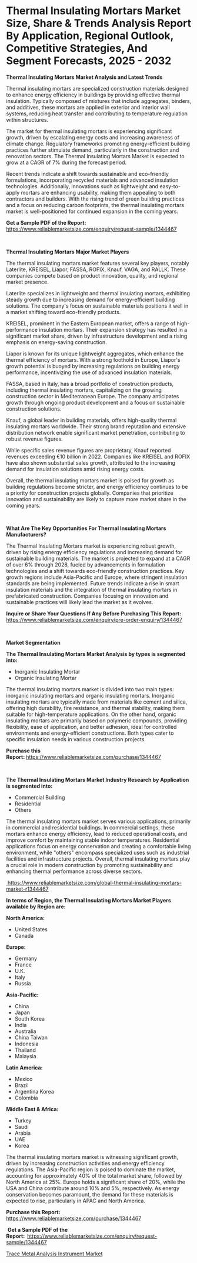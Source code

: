 <p><h1>Thermal Insulating Mortars Market Size, Share & Trends Analysis Report By Application, Regional Outlook, Competitive Strategies, And Segment Forecasts, 2025 - 2032</h1></p><p><strong>Thermal Insulating Mortars Market Analysis and Latest Trends</strong></p>
<p><p>Thermal insulating mortars are specialized construction materials designed to enhance energy efficiency in buildings by providing effective thermal insulation. Typically composed of mixtures that include aggregates, binders, and additives, these mortars are applied in exterior and interior wall systems, reducing heat transfer and contributing to temperature regulation within structures.</p><p>The market for thermal insulating mortars is experiencing significant growth, driven by escalating energy costs and increasing awareness of climate change. Regulatory frameworks promoting energy-efficient building practices further stimulate demand, particularly in the construction and renovation sectors. The Thermal Insulating Mortars Market is expected to grow at a CAGR of 7% during the forecast period. </p><p>Recent trends indicate a shift towards sustainable and eco-friendly formulations, incorporating recycled materials and advanced insulation technologies. Additionally, innovations such as lightweight and easy-to-apply mortars are enhancing usability, making them appealing to both contractors and builders. With the rising trend of green building practices and a focus on reducing carbon footprints, the thermal insulating mortars market is well-positioned for continued expansion in the coming years.</p></p>
<p><strong>Get a Sample PDF of the Report:&nbsp;</strong> <a href="https://www.reliablemarketsize.com/enquiry/request-sample/1344467?utm_campaign=3226&utm_medium=2&utm_source=Github&utm_content=ia&utm_term=24032025&utm_id=thermal-insulating-mortars">https://www.reliablemarketsize.com/enquiry/request-sample/1344467</a></p>
<p>&nbsp;</p>
<p><strong>Thermal Insulating Mortars Major Market Players</strong></p>
<p><p>The thermal insulating mortars market features several key players, notably Laterlite, KREISEL, Liapor, FASSA, ROFIX, Knauf, VAGA, and RALLK. These companies compete based on product innovation, quality, and regional market presence.</p><p>Laterlite specializes in lightweight and thermal insulating mortars, exhibiting steady growth due to increasing demand for energy-efficient building solutions. The company's focus on sustainable materials positions it well in a market shifting toward eco-friendly products.</p><p>KREISEL, prominent in the Eastern European market, offers a range of high-performance insulation mortars. Their expansion strategy has resulted in a significant market share, driven by infrastructure development and a rising emphasis on energy-saving construction.</p><p>Liapor is known for its unique lightweight aggregates, which enhance the thermal efficiency of mortars. With a strong foothold in Europe, Liapor's growth potential is buoyed by increasing regulations on building energy performance, incentivizing the use of advanced insulation materials.</p><p>FASSA, based in Italy, has a broad portfolio of construction products, including thermal insulating mortars, capitalizing on the growing construction sector in Mediterranean Europe. The company anticipates growth through ongoing product development and a focus on sustainable construction solutions.</p><p>Knauf, a global leader in building materials, offers high-quality thermal insulating mortars worldwide. Their strong brand reputation and extensive distribution network enable significant market penetration, contributing to robust revenue figures.</p><p>While specific sales revenue figures are proprietary, Knauf reported revenues exceeding €10 billion in 2022. Companies like KREISEL and ROFIX have also shown substantial sales growth, attributed to the increasing demand for insulation solutions amid rising energy costs.</p><p>Overall, the thermal insulating mortars market is poised for growth as building regulations become stricter, and energy efficiency continues to be a priority for construction projects globally. Companies that prioritize innovation and sustainability are likely to capture more market share in the coming years.</p></p>
<p>&nbsp;</p>
<p><strong>What Are The Key Opportunities For Thermal Insulating Mortars Manufacturers?</strong></p>
<p><p>The Thermal Insulating Mortars market is experiencing robust growth, driven by rising energy efficiency regulations and increasing demand for sustainable building materials. The market is projected to expand at a CAGR of over 6% through 2028, fueled by advancements in formulation technologies and a shift towards eco-friendly construction practices. Key growth regions include Asia-Pacific and Europe, where stringent insulation standards are being implemented. Future trends indicate a rise in smart insulation materials and the integration of thermal insulating mortars in prefabricated construction. Companies focusing on innovation and sustainable practices will likely lead the market as it evolves.</p></p>
<p><strong>Inquire or Share Your Questions If Any Before Purchasing This Report:</strong> <a href="https://www.reliablemarketsize.com/enquiry/pre-order-enquiry/1344467?utm_campaign=3226&utm_medium=2&utm_source=Github&utm_content=ia&utm_term=24032025&utm_id=thermal-insulating-mortars">https://www.reliablemarketsize.com/enquiry/pre-order-enquiry/1344467</a></p>
<p>&nbsp;</p>
<p><strong>Market Segmentation</strong></p>
<p><strong>The Thermal Insulating Mortars Market Analysis by types is segmented into:</strong></p>
<p><ul><li>Inorganic Insulating Mortar</li><li>Organic Insulating Mortar</li></ul></p>
<p><p>The thermal insulating mortars market is divided into two main types: inorganic insulating mortars and organic insulating mortars. Inorganic insulating mortars are typically made from materials like cement and silica, offering high durability, fire resistance, and thermal stability, making them suitable for high-temperature applications. On the other hand, organic insulating mortars are primarily based on polymeric compounds, providing flexibility, ease of application, and better adhesion, ideal for controlled environments and energy-efficient constructions. Both types cater to specific insulation needs in various construction projects.</p></p>
<p><strong>Purchase this Report:&nbsp;</strong><a href="https://www.reliablemarketsize.com/purchase/1344467?utm_campaign=3226&utm_medium=2&utm_source=Github&utm_content=ia&utm_term=24032025&utm_id=thermal-insulating-mortars">https://www.reliablemarketsize.com/purchase/1344467</a></p>
<p>&nbsp;</p>
<p><strong>The Thermal Insulating Mortars Market Industry Research by Application is segmented into:</strong></p>
<p><ul><li>Commercial Building</li><li>Residential</li><li>Others</li></ul></p>
<p><p>The thermal insulating mortars market serves various applications, primarily in commercial and residential buildings. In commercial settings, these mortars enhance energy efficiency, lead to reduced operational costs, and improve comfort by maintaining stable indoor temperatures. Residential applications focus on energy conservation and creating a comfortable living environment, while "others" encompass specialized uses such as industrial facilities and infrastructure projects. Overall, thermal insulating mortars play a crucial role in modern construction by promoting sustainability and enhancing thermal performance across diverse sectors.</p></p>
<p><a href="https://www.reliablemarketsize.com/global-thermal-insulating-mortars-market-r1344467?utm_campaign=3226&utm_medium=2&utm_source=Github&utm_content=ia&utm_term=24032025&utm_id=thermal-insulating-mortars">&nbsp;https://www.reliablemarketsize.com/global-thermal-insulating-mortars-market-r1344467</a></p>
<p><strong>In terms of Region, the Thermal Insulating Mortars Market Players available by Region are:</strong></p>
<p>
    <p> <strong> North America: </strong>
        <ul>
            <li>United States</li>
            <li>Canada</li>
        </ul>
        </p> 
    <p> <strong> Europe: </strong>
        <ul>
            <li>Germany</li>
            <li>France</li>
            <li>U.K.</li>
            <li>Italy</li>
            <li>Russia</li>
        </ul>
        </p> 
    <p> <strong> Asia-Pacific: </strong>
        <ul>
            <li>China</li>
            <li>Japan</li>
            <li>South Korea</li>
            <li>India</li>
            <li>Australia</li>
            <li>China Taiwan</li>
            <li>Indonesia</li>
            <li>Thailand</li>
            <li>Malaysia</li>
        </ul>
        </p> 
    <p> <strong> Latin America: </strong>
        <ul>
            <li>Mexico</li>
            <li>Brazil</li>
            <li>Argentina Korea</li>
            <li>Colombia</li>
        </ul>
        </p> 
    <p> <strong> Middle East & Africa: </strong>
        <ul>
            <li>Turkey</li>
            <li>Saudi</li>
            <li>Arabia</li>
            <li>UAE</li>
            <li>Korea</li>
        </ul>
    </p>
    </p>
<p><p>The thermal insulating mortars market is witnessing significant growth, driven by increasing construction activities and energy efficiency regulations. The Asia-Pacific region is poised to dominate the market, accounting for approximately 40% of the total market share, followed by North America at 25%. Europe holds a significant share of 20%, while the USA and China contribute around 10% and 5%, respectively. As energy conservation becomes paramount, the demand for these materials is expected to rise, particularly in APAC and North America.</p></p>
<p><strong>Purchase this Report: </strong><a href="https://www.reliablemarketsize.com/purchase/1344467?utm_campaign=3226&utm_medium=2&utm_source=Github&utm_content=ia&utm_term=24032025&utm_id=thermal-insulating-mortars">https://www.reliablemarketsize.com/purchase/1344467</a></p>
<p>&nbsp;<strong>Get a Sample PDF of the Report:&nbsp;&nbsp;</strong><a href="https://www.reliablemarketsize.com/enquiry/request-sample/1344467?utm_campaign=3226&utm_medium=2&utm_source=Github&utm_content=ia&utm_term=24032025&utm_id=thermal-insulating-mortars">https://www.reliablemarketsize.com/enquiry/request-sample/1344467</a></p>
<p><strong></strong></p>
<p><p><a href="https://github.com/sapsaidamary/Market-Research-Report-List-1/blob/main/trace-metal-analysis-instrument-market.md?utm_campaign=3226&utm_medium=2&utm_source=Github&utm_content=ia&utm_term=24032025&utm_id=thermal-insulating-mortars">Trace Metal Analysis Instrument Market</a></p></p>